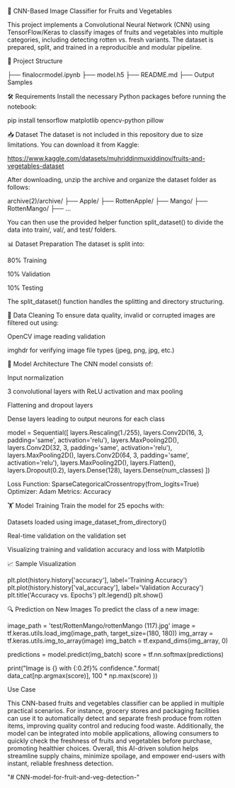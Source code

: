 🧠 CNN-Based Image Classifier for Fruits and Vegetables

This project implements a Convolutional Neural Network (CNN) using TensorFlow/Keras to classify images of fruits and vegetables into multiple categories, including detecting rotten vs. fresh variants. The dataset is prepared, split, and trained in a reproducible and modular pipeline.

📁 Project Structure

├── finalocrmodel.ipynb
├── model.h5
├── README.md
├── Output Samples

🛠️ Requirements Install the necessary Python packages before running the notebook:

pip install tensorflow matplotlib opencv-python pillow

📥 Dataset The dataset is not included in this repository due to size limitations. You can download it from Kaggle:

https://www.kaggle.com/datasets/muhriddinmuxiddinov/fruits-and-vegetables-dataset

After downloading, unzip the archive and organize the dataset folder as follows:

archive(2)/archive/ ├── Apple/ ├── RottenApple/ ├── Mango/ ├── RottenMango/ ├── ...

You can then use the provided helper function split_dataset() to divide the data into train/, val/, and test/ folders.

📊 Dataset Preparation The dataset is split into:

80% Training

10% Validation

10% Testing

The split_dataset() function handles the splitting and directory structuring.

🧹 Data Cleaning To ensure data quality, invalid or corrupted images are filtered out using:

OpenCV image reading validation

imghdr for verifying image file types (jpeg, png, jpg, etc.)

🧠 Model Architecture The CNN model consists of:

Input normalization

3 convolutional layers with ReLU activation and max pooling

Flattening and dropout layers

Dense layers leading to output neurons for each class

model = Sequential([ layers.Rescaling(1./255), layers.Conv2D(16, 3, padding='same', activation='relu'), layers.MaxPooling2D(), layers.Conv2D(32, 3, padding='same', activation='relu'), layers.MaxPooling2D(), layers.Conv2D(64, 3, padding='same', activation='relu'), layers.MaxPooling2D(), layers.Flatten(), layers.Dropout(0.2), layers.Dense(128), layers.Dense(num_classes) ])

Loss Function: SparseCategoricalCrossentropy(from_logits=True) Optimizer: Adam Metrics: Accuracy

🏋️ Model Training Train the model for 25 epochs with:

Datasets loaded using image_dataset_from_directory()

Real-time validation on the validation set

Visualizing training and validation accuracy and loss with Matplotlib

📈 Sample Visualization

plt.plot(history.history['accuracy'], label='Training Accuracy') plt.plot(history.history['val_accuracy'], label='Validation Accuracy') plt.title('Accuracy vs. Epochs') plt.legend() plt.show()

🔍 Prediction on New Images To predict the class of a new image:

image_path = 'test/RottenMango/rottenMango (117).jpg' image = tf.keras.utils.load_img(image_path, target_size=(180, 180)) img_array = tf.keras.utils.img_to_array(image) img_batch = tf.expand_dims(img_array, 0)

predictions = model.predict(img_batch) score = tf.nn.softmax(predictions)

print("Image is {} with {:0.2f}% confidence.".format( data_cat[np.argmax(score)], 100 * np.max(score) ))

Use Case

This CNN-based fruits and vegetables classifier can be applied in multiple practical scenarios. For instance, grocery stores and packaging facilities can use it to automatically detect and separate fresh produce from rotten items, improving quality control and reducing food waste. Additionally, the model can be integrated into mobile applications, allowing consumers to quickly check the freshness of fruits and vegetables before purchase, promoting healthier choices. Overall, this AI-driven solution helps streamline supply chains, minimize spoilage, and empower end-users with instant, reliable freshness detection.

"# CNN-model-for-fruit-and-veg-detection-"
